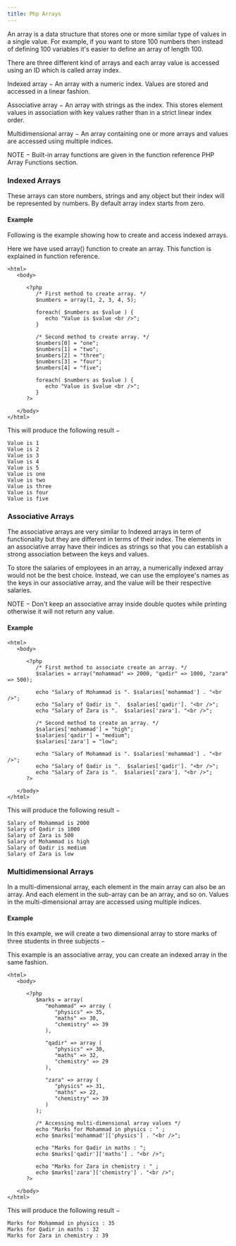```yaml
---
title: Php Arrays
---
```


An array is a data structure that stores one or more similar type of values in a single value. For example, if you want to store 100 numbers then instead of defining 100 variables it's easier to define an array of length 100.

There are three different kind of arrays and each array value is accessed using an ID which is called array index.

Indexed array − An array with a numeric index. Values are stored and accessed in a linear fashion.

Associative array − An array with strings as the index. This stores element values in association with key values rather than in a strict linear index order.

Multidimensional array − An array containing one or more arrays and values are accessed using multiple indices.

NOTE − Built-in array functions are given in the function reference PHP Array Functions section.

### Indexed Arrays
These arrays can store numbers, strings and any object but their index will be represented by numbers. By default array index starts from zero.

#### Example
Following is the example showing how to create and access indexed arrays.

Here we have used array() function to create an array. This function is explained in function reference.

```
<html>
   <body>
   
      <?php
         /* First method to create array. */
         $numbers = array(1, 2, 3, 4, 5);
         
         foreach( $numbers as $value ) {
            echo "Value is $value <br />";
         }
         
         /* Second method to create array. */
         $numbers[0] = "one";
         $numbers[1] = "two";
         $numbers[2] = "three";
         $numbers[3] = "four";
         $numbers[4] = "five";
         
         foreach( $numbers as $value ) {
            echo "Value is $value <br />";
         }
      ?>
      
   </body>
</html>
```

This will produce the following result −

```
Value is 1 
Value is 2 
Value is 3 
Value is 4 
Value is 5 
Value is one 
Value is two 
Value is three 
Value is four 
Value is five
```
 
### Associative Arrays
The associative arrays are very similar to Indexed arrays in term of functionality but they are different in terms of their index. The elements in an associative array have their indices as strings so that you can establish a strong association between the keys and values.

To store the salaries of employees in an array, a numerically indexed array would not be the best choice. Instead, we can use the employee's names as the keys in our associative array, and the value will be their respective salaries.

NOTE − Don't keep an associative array inside double quotes while printing otherwise it will not return any value.

#### Example

```
<html>
   <body>
      
      <?php
         /* First method to associate create an array. */
         $salaries = array("mohammad" => 2000, "qadir" => 1000, "zara" => 500);
         
         echo "Salary of Mohammad is ". $salaries['mohammad'] . "<br />";
         echo "Salary of Qadir is ".  $salaries['qadir']. "<br />";
         echo "Salary of Zara is ".  $salaries['zara']. "<br />";
         
         /* Second method to create an array. */
         $salaries['mohammad'] = "high";
         $salaries['qadir'] = "medium";
         $salaries['zara'] = "low";
         
         echo "Salary of Mohammad is ". $salaries['mohammad'] . "<br />";
         echo "Salary of Qadir is ".  $salaries['qadir']. "<br />";
         echo "Salary of Zara is ".  $salaries['zara']. "<br />";
      ?>
   
   </body>
</html>
```

This will produce the following result −

```
Salary of Mohammad is 2000
Salary of Qadir is 1000
Salary of Zara is 500
Salary of Mohammad is high
Salary of Qadir is medium
Salary of Zara is low
```

### Multidimensional Arrays
In a multi-dimensional array, each element in the main array can also be an array. And each element in the sub-array can be an array, and so on. Values in the multi-dimensional array are accessed using multiple indices.

#### Example
In this example, we will create a two dimensional array to store marks of three students in three subjects −

This example is an associative array, you can create an indexed array in the same fashion.

```
<html>
   <body>
      
      <?php
         $marks = array( 
            "mohammad" => array (
               "physics" => 35,
               "maths" => 30,	
               "chemistry" => 39
            ),
            
            "qadir" => array (
               "physics" => 30,
               "maths" => 32,
               "chemistry" => 29
            ),
            
            "zara" => array (
               "physics" => 31,
               "maths" => 22,
               "chemistry" => 39
            )
         );
         
         /* Accessing multi-dimensional array values */
         echo "Marks for Mohammad in physics : " ;
         echo $marks['mohammad']['physics'] . "<br />"; 
         
         echo "Marks for Qadir in maths : ";
         echo $marks['qadir']['maths'] . "<br />"; 
         
         echo "Marks for Zara in chemistry : " ;
         echo $marks['zara']['chemistry'] . "<br />"; 
      ?>
   
   </body>
</html>
```

This will produce the following result −

```
Marks for Mohammad in physics : 35
Marks for Qadir in maths : 32
Marks for Zara in chemistry : 39
```
